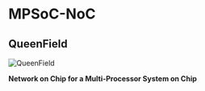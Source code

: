 # MPSoC-NoC
## QueenField

![QueenField](../master/icon.jpg)

**Network on Chip for a Multi-Processor System on Chip**
